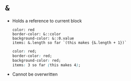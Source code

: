 `&`
===

- Holds a reference to current block

  ~~~ lay
  color: red
  border-color: &::color
  background-color: &::0.value
  items: &.length so far `(this makes {&.length + 1})`
  ~~~

  ~~~ css
  color: red;
  border-color: red;
  background-color: red;
  items: 3 so far (this makes 4);
  ~~~

- Cannot be overwritten
